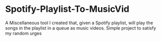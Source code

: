 # Spotify-Playlist-To-MusicVid
A Miscellaneous tool I created that, given a Spotify playlist, will play the songs in the playlist in a queue as music videos. Simple project to satisfy my random urges
